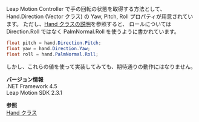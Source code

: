 Leap Motion Controller で手の回転の状態を取得する方法として、Hand.Direction (Vector クラス) の Yaw, Pitch, Roll プロパティが用意されています。
ただし、[Hand クラスの説明](https://developer.leapmotion.com/documentation/csharp/api/Leap.Hand.html)を参照すると、
ロールについては Direction.Roll ではなく PalmNormal.Roll を使うように書かれています。

```c#
float pitch = hand.Direction.Pitch;
float yaw = hand.Direction.Yaw;
float roll = hand.PalmNormal.Roll;
```

しかし、これらの値を使って実装してみても、期待通りの動作にはなりません。

**バージョン情報**  
.NET Framework 4.5  
Leap Motion SDK 2.3.1

**参照**  
[Hand クラス](https://developer.leapmotion.com/documentation/csharp/api/Leap.Hand.html)
